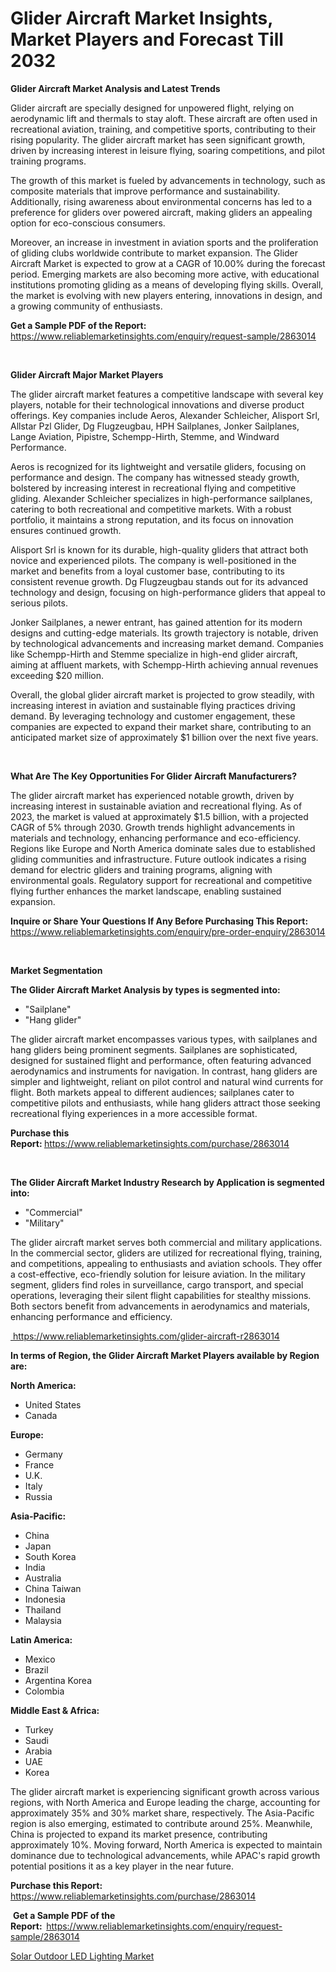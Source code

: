 <p><h1>Glider Aircraft Market Insights, Market Players and Forecast Till 2032</h1></p><p><strong>Glider Aircraft Market Analysis and Latest Trends</strong></p>
<p><p>Glider aircraft are specially designed for unpowered flight, relying on aerodynamic lift and thermals to stay aloft. These aircraft are often used in recreational aviation, training, and competitive sports, contributing to their rising popularity. The glider aircraft market has seen significant growth, driven by increasing interest in leisure flying, soaring competitions, and pilot training programs.</p><p>The growth of this market is fueled by advancements in technology, such as composite materials that improve performance and sustainability. Additionally, rising awareness about environmental concerns has led to a preference for gliders over powered aircraft, making gliders an appealing option for eco-conscious consumers. </p><p>Moreover, an increase in investment in aviation sports and the proliferation of gliding clubs worldwide contribute to market expansion. The Glider Aircraft Market is expected to grow at a CAGR of 10.00% during the forecast period. Emerging markets are also becoming more active, with educational institutions promoting gliding as a means of developing flying skills. Overall, the market is evolving with new players entering, innovations in design, and a growing community of enthusiasts.</p></p>
<p><strong>Get a Sample PDF of the Report:&nbsp;</strong> <a href="https://www.reliablemarketinsights.com/enquiry/request-sample/2863014?utm_campaign=2218&utm_medium=2&utm_source=Github&utm_content=ia&utm_term=12032025&utm_id=glider-aircraft">https://www.reliablemarketinsights.com/enquiry/request-sample/2863014</a></p>
<p>&nbsp;</p>
<p><strong>Glider Aircraft Major Market Players</strong></p>
<p><p>The glider aircraft market features a competitive landscape with several key players, notable for their technological innovations and diverse product offerings. Key companies include Aeros, Alexander Schleicher, Alisport Srl, Allstar Pzl Glider, Dg Flugzeugbau, HPH Sailplanes, Jonker Sailplanes, Lange Aviation, Pipistre, Schempp-Hirth, Stemme, and Windward Performance.</p><p>Aeros is recognized for its lightweight and versatile gliders, focusing on performance and design. The company has witnessed steady growth, bolstered by increasing interest in recreational flying and competitive gliding. Alexander Schleicher specializes in high-performance sailplanes, catering to both recreational and competitive markets. With a robust portfolio, it maintains a strong reputation, and its focus on innovation ensures continued growth.</p><p>Alisport Srl is known for its durable, high-quality gliders that attract both novice and experienced pilots. The company is well-positioned in the market and benefits from a loyal customer base, contributing to its consistent revenue growth. Dg Flugzeugbau stands out for its advanced technology and design, focusing on high-performance gliders that appeal to serious pilots.</p><p>Jonker Sailplanes, a newer entrant, has gained attention for its modern designs and cutting-edge materials. Its growth trajectory is notable, driven by technological advancements and increasing market demand. Companies like Schempp-Hirth and Stemme specialize in high-end glider aircraft, aiming at affluent markets, with Schempp-Hirth achieving annual revenues exceeding $20 million.</p><p>Overall, the global glider aircraft market is projected to grow steadily, with increasing interest in aviation and sustainable flying practices driving demand. By leveraging technology and customer engagement, these companies are expected to expand their market share, contributing to an anticipated market size of approximately $1 billion over the next five years.</p></p>
<p>&nbsp;</p>
<p><strong>What Are The Key Opportunities For Glider Aircraft Manufacturers?</strong></p>
<p><p>The glider aircraft market has experienced notable growth, driven by increasing interest in sustainable aviation and recreational flying. As of 2023, the market is valued at approximately $1.5 billion, with a projected CAGR of 5% through 2030. Growth trends highlight advancements in materials and technology, enhancing performance and eco-efficiency. Regions like Europe and North America dominate sales due to established gliding communities and infrastructure. Future outlook indicates a rising demand for electric gliders and training programs, aligning with environmental goals. Regulatory support for recreational and competitive flying further enhances the market landscape, enabling sustained expansion.</p></p>
<p><strong>Inquire or Share Your Questions If Any Before Purchasing This Report:</strong> <a href="https://www.reliablemarketinsights.com/enquiry/pre-order-enquiry/2863014?utm_campaign=2218&utm_medium=2&utm_source=Github&utm_content=ia&utm_term=12032025&utm_id=glider-aircraft">https://www.reliablemarketinsights.com/enquiry/pre-order-enquiry/2863014</a></p>
<p>&nbsp;</p>
<p><strong>Market Segmentation</strong></p>
<p><strong>The Glider Aircraft Market Analysis by types is segmented into:</strong></p>
<p><ul><li>"Sailplane"</li><li>"Hang glider"</li></ul></p>
<p><p>The glider aircraft market encompasses various types, with sailplanes and hang gliders being prominent segments. Sailplanes are sophisticated, designed for sustained flight and performance, often featuring advanced aerodynamics and instruments for navigation. In contrast, hang gliders are simpler and lightweight, reliant on pilot control and natural wind currents for flight. Both markets appeal to different audiences; sailplanes cater to competitive pilots and enthusiasts, while hang gliders attract those seeking recreational flying experiences in a more accessible format.</p></p>
<p><strong>Purchase this Report:&nbsp;</strong><a href="https://www.reliablemarketinsights.com/purchase/2863014?utm_campaign=2218&utm_medium=2&utm_source=Github&utm_content=ia&utm_term=12032025&utm_id=glider-aircraft">https://www.reliablemarketinsights.com/purchase/2863014</a></p>
<p>&nbsp;</p>
<p><strong>The Glider Aircraft Market Industry Research by Application is segmented into:</strong></p>
<p><ul><li>"Commercial"</li><li>"Military"</li></ul></p>
<p><p>The glider aircraft market serves both commercial and military applications. In the commercial sector, gliders are utilized for recreational flying, training, and competitions, appealing to enthusiasts and aviation schools. They offer a cost-effective, eco-friendly solution for leisure aviation. In the military segment, gliders find roles in surveillance, cargo transport, and special operations, leveraging their silent flight capabilities for stealthy missions. Both sectors benefit from advancements in aerodynamics and materials, enhancing performance and efficiency.</p></p>
<p><a href="https://www.reliablemarketinsights.com/glider-aircraft-r2863014?utm_campaign=2218&utm_medium=2&utm_source=Github&utm_content=ia&utm_term=12032025&utm_id=glider-aircraft">&nbsp;https://www.reliablemarketinsights.com/glider-aircraft-r2863014</a></p>
<p><strong>In terms of Region, the Glider Aircraft Market Players available by Region are:</strong></p>
<p>
    <p> <strong> North America: </strong>
        <ul>
            <li>United States</li>
            <li>Canada</li>
        </ul>
        </p> 
    <p> <strong> Europe: </strong>
        <ul>
            <li>Germany</li>
            <li>France</li>
            <li>U.K.</li>
            <li>Italy</li>
            <li>Russia</li>
        </ul>
        </p> 
    <p> <strong> Asia-Pacific: </strong>
        <ul>
            <li>China</li>
            <li>Japan</li>
            <li>South Korea</li>
            <li>India</li>
            <li>Australia</li>
            <li>China Taiwan</li>
            <li>Indonesia</li>
            <li>Thailand</li>
            <li>Malaysia</li>
        </ul>
        </p> 
    <p> <strong> Latin America: </strong>
        <ul>
            <li>Mexico</li>
            <li>Brazil</li>
            <li>Argentina Korea</li>
            <li>Colombia</li>
        </ul>
        </p> 
    <p> <strong> Middle East & Africa: </strong>
        <ul>
            <li>Turkey</li>
            <li>Saudi</li>
            <li>Arabia</li>
            <li>UAE</li>
            <li>Korea</li>
        </ul>
    </p>
    </p>
<p><p>The glider aircraft market is experiencing significant growth across various regions, with North America and Europe leading the charge, accounting for approximately 35% and 30% market share, respectively. The Asia-Pacific region is also emerging, estimated to contribute around 25%. Meanwhile, China is projected to expand its market presence, contributing approximately 10%. Moving forward, North America is expected to maintain dominance due to technological advancements, while APAC's rapid growth potential positions it as a key player in the near future.</p></p>
<p><strong>Purchase this Report: </strong><a href="https://www.reliablemarketinsights.com/purchase/2863014?utm_campaign=2218&utm_medium=2&utm_source=Github&utm_content=ia&utm_term=12032025&utm_id=glider-aircraft">https://www.reliablemarketinsights.com/purchase/2863014</a></p>
<p>&nbsp;<strong>Get a Sample PDF of the Report:&nbsp;&nbsp;</strong><a href="https://www.reliablemarketinsights.com/enquiry/request-sample/2863014?utm_campaign=2218&utm_medium=2&utm_source=Github&utm_content=ia&utm_term=12032025&utm_id=glider-aircraft">https://www.reliablemarketinsights.com/enquiry/request-sample/2863014</a></p>
<p><strong></strong></p>
<p><p><a href="https://github.com/JakirUddin511/Market-Research-Report-List-2/blob/main/solar-outdoor-led-lighting-market.md?utm_campaign=2218&utm_medium=2&utm_source=Github&utm_content=ia&utm_term=12032025&utm_id=glider-aircraft">Solar Outdoor LED Lighting Market</a></p></p>
